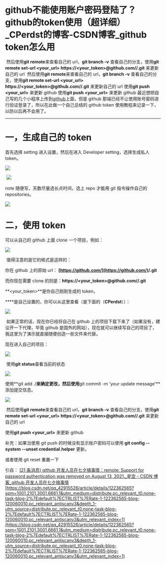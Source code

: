 # github不能使用账户密码登陆了？ github的token使用（超详细）_CPerdst的博客-CSDN博客_github token怎么用
 然后使用**git remote**来查看自己的 url，**git branch -v** 查看自己的分支，使用**git remote set-url &lt;your_url> https&#x3A;//&lt;your_token>@github.com/<username>/<repo>.git** 来更新自己的 url
 然后使用**git remote**来查看自己的 url，**git branch -v** 查看自己的分支，使用**git remote set-url &lt;your_url> https&#x3A;//&lt;your_token>@github.com/<username>/<repo>.git** 来更新自己的 url
使用**git push &lt;your_url>** 来更新 github
使用**git push &lt;your_url>** 来更新 github
最近想把自己写的几个小程序上传到[github](https://so.csdn.net/so/search?q=github&spm=1001.2101.3001.7020)上面，但是 github 那端已经不让使用账号密码进行验证登录了，所以在此做一个自己总结的 github token 使用教程来记录一下，以防以后再不会用了。

* * *

# **一，生成自己的 token**

首先选择 setting 进入设置，然后在进入 Developer setting，选择生成私人 token。

![](https://img-blog.csdnimg.cn/eafc63688afe412e90e0f573d9e00c7a.png?x-oss-process=image/watermark,type_d3F5LXplbmhlaQ,shadow_50,text_Q1NETiBAcXFfNDI5MTU1MjY=,size_4,color_FFFFFF,t_70,g_se,x_16)

 ![](https://img-blog.csdnimg.cn/31dfd534fbc441ed9e21f136af19f08b.png?x-oss-process=image/watermark,type_d3F5LXplbmhlaQ,shadow_50,text_Q1NETiBAcXFfNDI5MTU1MjY=,size_20,color_FFFFFF,t_70,g_se,x_16)

note 随便写，天数尽量选长点时间，选上 repo 才能用 git 指令操作自己的 repositories。

![](https://img-blog.csdnimg.cn/d2b6864f2642494ab9966e4037ac1b60.png?x-oss-process=image/watermark,type_d3F5LXplbmhlaQ,shadow_50,text_Q1NETiBAcXFfNDI5MTU1MjY=,size_18,color_FFFFFF,t_70,g_se,x_16)

# **二，使用 token**

可以从自己的 github 上面 clone 一个项目，例如：

![](https://img-blog.csdnimg.cn/9f2737c42eb046bc8e590dbb7999b34a.png?x-oss-process=image/watermark,type_d3F5LXplbmhlaQ,shadow_50,text_Q1NETiBAcXFfNDI5MTU1MjY=,size_20,color_FFFFFF,t_70,g_se,x_16)

 值得注意的是它的格式是这样的： 

你在 github 上的原始 url： **[https://github.com/](https://github.com/)<username>/<repo>.git**

而你现在需要 clone 的则是：**https&#x3A;//&lt;your_token>@github.com/<username>/<repo>.git**

**&lt;your_token>**是你自己刚刚生成的 token，

**<username>**是自己设置的，你可以从这里查看（是下面的（**CPerdst**））：

![](https://img-blog.csdnimg.cn/3ed5ab76946245e8b8940d89e9bab460.png?x-oss-process=image/watermark,type_d3F5LXplbmhlaQ,shadow_50,text_Q1NETiBAcXFfNDI5MTU1MjY=,size_9,color_FFFFFF,t_70,g_se,x_16)

 如果正常的话，现在你已经将自己在 github 上的项目下载下来了（如果没有，建议开一下代理，毕竟 github 是国外的网站），现在就可以继续写自己的项目了，我这里为了演示就直接随便创造一些文件来代替。

现在进入自己的项目：

![](https://img-blog.csdnimg.cn/0e3420774bea444ebc9cfef8ac17962b.png?x-oss-process=image/watermark,type_d3F5LXplbmhlaQ,shadow_50,text_Q1NETiBAcXFfNDI5MTU1MjY=,size_20,color_FFFFFF,t_70,g_se,x_16)

 使用**git status**查看当前的状态

![](https://img-blog.csdnimg.cn/a0cfda817d0e4664b5f114008ee06b3f.png?x-oss-process=image/watermark,type_d3F5LXplbmhlaQ,shadow_50,text_Q1NETiBAcXFfNDI5MTU1MjY=,size_18,color_FFFFFF,t_70,g_se,x_16)

使用**git add ./**来确定更改，然后使用**git commit -m 'your update message'**添加提交信息。

![](https://img-blog.csdnimg.cn/f843b38b139d4522aaa0c6ae05f36102.png?x-oss-process=image/watermark,type_d3F5LXplbmhlaQ,shadow_50,text_Q1NETiBAcXFfNDI5MTU1MjY=,size_20,color_FFFFFF,t_70,g_se,x_16)

 然后使用**git remote**来查看自己的 url，**git branch -v** 查看自己的分支，使用**git remote set-url &lt;your_url> https&#x3A;//&lt;your_token>@github.com/<username>/<repo>.git** 来更新自己的 url

使用**git push &lt;your_url>** 来更新 github

补充：如果当使用 git push 的时候没有显示账户密码可以使用 **git config --system --unset credential.helper** 更新。

或者使用 git reset 重置一下

引自： [(21 条消息) github 开发人员在七夕搞事情：remote: Support for password authentication was removed on August 13, 2021.\_星空 - CSDN 博客\_github 开发人员在七夕搞事情](https://blog.csdn.net/weixin_41010198/article/details/119698015 "(21 条消息) github 开发人员在七夕搞事情：remote: Support for password authentication was removed on August 13, 2021.\_星空 - CSDN 博客\_github 开发人员在七夕搞事情") 
 [https://blog.csdn.net/qq_42915526/article/details/122362565?spm=1001.2101.3001.6661.1&utm_medium=distribute.pc_relevant_t0.none-task-blog-2%7Edefault%7ECTRLIST%7ERate-1-122362565-blog-120060010.pc_relevant_antiscanv3&depth_1-utm_source=distribute.pc_relevant_t0.none-task-blog-2%7Edefault%7ECTRLIST%7ERate-1-122362565-blog-120060010.pc_relevant_antiscanv3&utm_relevant_index=1](https://blog.csdn.net/qq_42915526/article/details/122362565?spm=1001.2101.3001.6661.1&utm_medium=distribute.pc_relevant_t0.none-task-blog-2%7Edefault%7ECTRLIST%7ERate-1-122362565-blog-120060010.pc_relevant_antiscanv3&depth_1-utm_source=distribute.pc_relevant_t0.none-task-blog-2%7Edefault%7ECTRLIST%7ERate-1-122362565-blog-120060010.pc_relevant_antiscanv3&utm_relevant_index=1)
